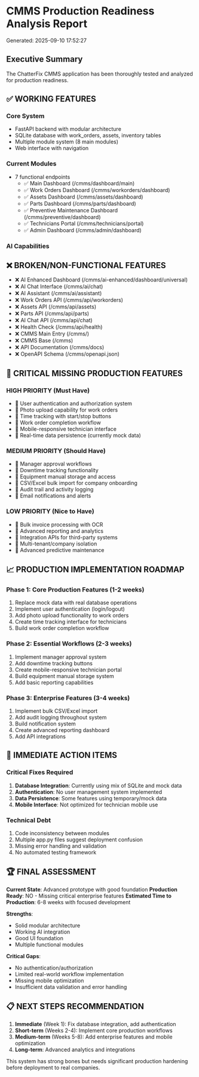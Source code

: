 # CMMS Production Readiness Analysis Report

Generated: 2025-09-10 17:52:27

## Executive Summary

The ChatterFix CMMS application has been thoroughly tested and analyzed for production readiness.

## ✅ WORKING FEATURES

### Core System

- FastAPI backend with modular architecture
- SQLite database with work_orders, assets, inventory tables
- Multiple module system (8 main modules)
- Web interface with navigation

### Current Modules

- 7 functional endpoints
  - ✅ Main Dashboard (/cmms/dashboard/main)
  - ✅ Work Orders Dashboard (/cmms/workorders/dashboard)
  - ✅ Assets Dashboard (/cmms/assets/dashboard)
  - ✅ Parts Dashboard (/cmms/parts/dashboard)
  - ✅ Preventive Maintenance Dashboard (/cmms/preventive/dashboard)
  - ✅ Technicians Portal (/cmms/technicians/portal)
  - ✅ Admin Dashboard (/cmms/admin/dashboard)

### AI Capabilities

## ❌ BROKEN/NON-FUNCTIONAL FEATURES

- ❌ AI Enhanced Dashboard (/cmms/ai-enhanced/dashboard/universal)
- ❌ AI Chat Interface (/cmms/ai/chat)
- ❌ AI Assistant (/cmms/ai/assistant)
- ❌ Work Orders API (/cmms/api/workorders)
- ❌ Assets API (/cmms/api/assets)
- ❌ Parts API (/cmms/api/parts)
- ❌ AI Chat API (/cmms/api/chat)
- ❌ Health Check (/cmms/api/health)
- ❌ CMMS Main Entry (/cmms/)
- ❌ CMMS Base (/cmms)
- ❌ API Documentation (/cmms/docs)
- ❌ OpenAPI Schema (/cmms/openapi.json)

## 🚧 CRITICAL MISSING PRODUCTION FEATURES

### HIGH PRIORITY (Must Have)

- 🚧 User authentication and authorization system
- 🚧 Photo upload capability for work orders
- 🚧 Time tracking with start/stop buttons
- 🚧 Work order completion workflow
- 🚧 Mobile-responsive technician interface
- 🚧 Real-time data persistence (currently mock data)

### MEDIUM PRIORITY (Should Have)

- 🚧 Manager approval workflows
- 🚧 Downtime tracking functionality
- 🚧 Equipment manual storage and access
- 🚧 CSV/Excel bulk import for company onboarding
- 🚧 Audit trail and activity logging
- 🚧 Email notifications and alerts

### LOW PRIORITY (Nice to Have)

- 🚧 Bulk invoice processing with OCR
- 🚧 Advanced reporting and analytics
- 🚧 Integration APIs for third-party systems
- 🚧 Multi-tenant/company isolation
- 🚧 Advanced predictive maintenance

## 📈 PRODUCTION IMPLEMENTATION ROADMAP

### Phase 1: Core Production Features (1-2 weeks)

1. Replace mock data with real database operations
2. Implement user authentication (login/logout)
3. Add photo upload functionality to work orders
4. Create time tracking interface for technicians
5. Build work order completion workflow

### Phase 2: Essential Workflows (2-3 weeks)

1. Implement manager approval system
2. Add downtime tracking buttons
3. Create mobile-responsive technician portal
4. Build equipment manual storage system
5. Add basic reporting capabilities

### Phase 3: Enterprise Features (3-4 weeks)

1. Implement bulk CSV/Excel import
2. Add audit logging throughout system
3. Build notification system
4. Create advanced reporting dashboard
5. Add API integrations

## 🎯 IMMEDIATE ACTION ITEMS

### Critical Fixes Required

1. **Database Integration**: Currently using mix of SQLite and mock data
2. **Authentication**: No user management system implemented
3. **Data Persistence**: Some features using temporary/mock data
4. **Mobile Interface**: Not optimized for technician mobile use

### Technical Debt

1. Code inconsistency between modules
2. Multiple app.py files suggest deployment confusion
3. Missing error handling and validation
4. No automated testing framework

## 🏆 FINAL ASSESSMENT

**Current State**: Advanced prototype with good foundation
**Production Ready**: NO - Missing critical enterprise features
**Estimated Time to Production**: 6-8 weeks with focused development

**Strengths**:

- Solid modular architecture
- Working AI integration
- Good UI foundation
- Multiple functional modules

**Critical Gaps**:

- No authentication/authorization
- Limited real-world workflow implementation
- Missing mobile optimization
- Insufficient data validation and error handling

## 📋 NEXT STEPS RECOMMENDATION

1. **Immediate** (Week 1): Fix database integration, add authentication
2. **Short-term** (Weeks 2-4): Implement core production workflows
3. **Medium-term** (Weeks 5-8): Add enterprise features and mobile optimization
4. **Long-term**: Advanced analytics and integrations

This system has strong bones but needs significant production hardening before deployment to real companies.
